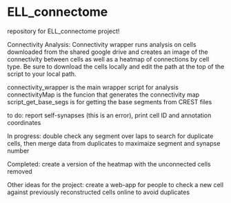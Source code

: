 # ELL_connectome
repository for ELL_connectome project!

Connectivity Analysis:
Connectivity wrapper runs analysis on cells downloaded from the shared 
google drive and creates an image of the connectivity between cells as 
well as a heatmap of connections by cell type. Be sure to download the 
cells locally and edit the path at the top of the script to your local 
path. 

connectivity_wrapper is the main wrapper script for analysis
connectivityMap is the funcion that generates the connectivity map
script_get_base_segs is for getting the base segments from CREST files

to do: report self-synapses (this is an error), print cell ID and annotation coordinates

In progress: double check any segment over laps to search for duplicate cells,
then merge data from duplicates to maximaize segment and synapse number

Completed: create a version of the heatmap with the unconnected cells removed

Other ideas for the project:
create a web-app for people to check a new cell against previously 
reconstructed cells online to avoid duplicates

